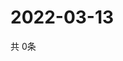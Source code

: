 # 2022-03-13
  共 0条

  <!-- BEGIN -->
  <!-- 最后更新时间Sun Mar 13 2022 12:08:45 GMT+0000 (Coordinated Universal Time) -->
  
  <!-- END -->
  
  